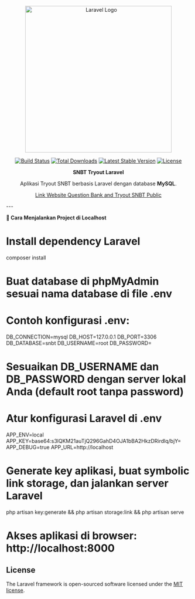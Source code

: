 <p align="center">
<a href="https://laravel.com" target="_blank">
<img src="https://raw.githubusercontent.com/laravel/art/master/logo-lockup/5%20SVG/2%20CMYK/1%20Full%20Color/laravel-logolockup-cmyk-red.svg" width="400" alt="Laravel Logo">
</a>
</p>


<p align="center">
<a href="https://github.com/laravel/framework/actions"><img src="https://github.com/laravel/framework/workflows/tests/badge.svg" alt="Build Status"></a>
<a href="https://packagist.org/packages/laravel/framework"><img src="https://img.shields.io/packagist/dt/laravel/framework" alt="Total Downloads"></a>
<a href="https://packagist.org/packages/laravel/framework"><img src="https://img.shields.io/packagist/v/laravel/framework" alt="Latest Stable Version"></a>
<a href="https://packagist.org/packages/laravel/framework"><img src="https://img.shields.io/packagist/l/laravel/framework" alt="License"></a>
</p>

<p align="center"><b>SNBT Tryout Laravel</b></p>

<p align="center">
Aplikasi Tryout SNBT berbasis Laravel dengan database <b>MySQL</b>.
</p>

<p align="center">
<a href="https://tryout.iti.ac.id/" target="_blank"> Link Website Question Bank and Tryout SNBT Public </a>
</p>
---

<p><b>🚀 Cara Menjalankan Project di Localhost</b></p>

# Install dependency Laravel
composer install

# Buat database di phpMyAdmin sesuai nama database di file .env
# Contoh konfigurasi .env:
DB_CONNECTION=mysql
DB_HOST=127.0.0.1
DB_PORT=3306
DB_DATABASE=snbt
DB_USERNAME=root
DB_PASSWORD=

# Sesuaikan DB_USERNAME dan DB_PASSWORD dengan server lokal Anda (default root tanpa password)

# Atur konfigurasi Laravel di .env
APP_ENV=local
APP_KEY=base64:s3lQKM21auTjQ296GahD4OJA1bBA2HkzDRirdlq/bjY=
APP_DEBUG=true
APP_URL=http://localhost

# Generate key aplikasi, buat symbolic link storage, dan jalankan server Laravel
php artisan key:generate && php artisan storage:link && php artisan serve

# Akses aplikasi di browser: http://localhost:8000


## License

The Laravel framework is open-sourced software licensed under the [MIT license](https://opensource.org/licenses/MIT).
